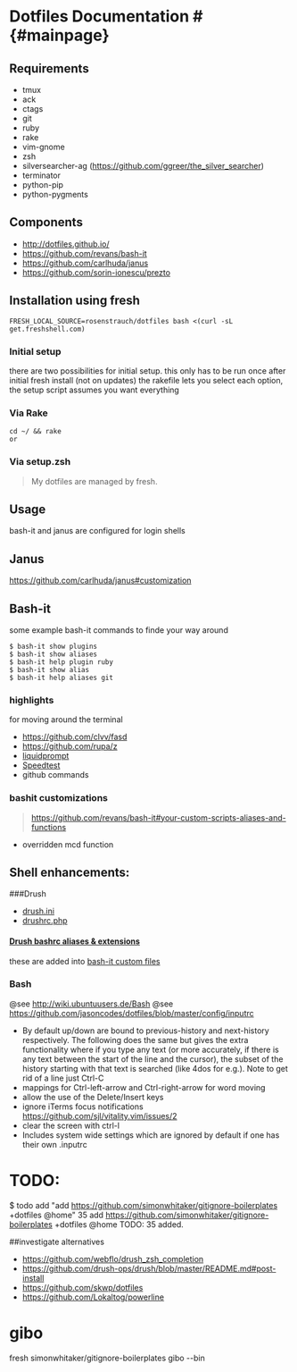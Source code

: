 # Dotfiles Documentation # {#mainpage}

## Requirements ##

- tmux
- ack
- ctags
- git
- ruby
- rake
- vim-gnome
- zsh
- silversearcher-ag (https://github.com/ggreer/the_silver_searcher)
- terminator
- python-pip
- python-pygments

## Components ##

- http://dotfiles.github.io/
- https://github.com/revans/bash-it
- https://github.com/carlhuda/janus
- https://github.com/sorin-ionescu/prezto

## Installation using fresh ##

    FRESH_LOCAL_SOURCE=rosenstrauch/dotfiles bash <(curl -sL get.freshshell.com)

### Initial setup ###
there are two possibilities for initial setup. this only has to be run once after initial fresh install (not on updates) the rakefile lets you select each option, the setup script assumes you want everything

### Via Rake ###
    cd ~/ && rake
    or
### Via setup.zsh ###
> My dotfiles are managed by fresh.

## Usage ##
bash-it and janus are configured for login shells

## Janus ##
https://github.com/carlhuda/janus#customization

## Bash-it ##

some example bash-it commands to finde your way around

    $ bash-it show plugins
    $ bash-it show aliases
    $ bash-it help plugin ruby
    $ bash-it show alias
    $ bash-it help aliases git

### highlights

for moving around the terminal
- https://github.com/clvv/fasd 
- https://github.com/rupa/z
- [liquidprompt](https://github.com/nojhan/liquidprompt)
- [Speedtest](https://github.com/sivel/speedtest-cli)
- github commands


### bashit customizations

> https://github.com/revans/bash-it#your-custom-scripts-aliases-and-functions

- overridden mcd function



## Shell enhancements:

###Drush
- [drush.ini](https://github.com/drush-ops/drush/blob/master/examples/example.drush.ini)
- [drushrc.php](https://github.com/drush-ops/drush/blob/master/examples/example.drushrc.php)

#### [Drush bashrc aliases & extensions](https://github.com/drush-ops/drush/blob/master/examples/example.bashrc)
these are added into [bash-it custom files](https://github.com/revans/bash-it#your-custom-scripts-aliases-and-functions)


### Bash
@see http://wiki.ubuntuusers.de/Bash
@see https://github.com/jasoncodes/dotfiles/blob/master/config/inputrc

- By default up/down are bound to previous-history and next-history respectively. The following does the same but gives the extra functionality where if you type any text (or more accurately, if there is any text between the start of the line and the cursor), the subset of the history starting with that text is searched (like 4dos for e.g.). Note to get rid of a line just Ctrl-C
- mappings for Ctrl-left-arrow and Ctrl-right-arrow for word moving
- allow the use of the Delete/Insert keys
- ignore iTerms focus notifications https://github.com/sjl/vitality.vim/issues/2
- clear the screen with ctrl-l
- Includes system wide settings which are ignored by default if one has their own .inputrc


# TODO:

    
$ todo add "add https://github.com/simonwhitaker/gitignore-boilerplates +dotfiles @home"
  35 add https://github.com/simonwhitaker/gitignore-boilerplates +dotfiles @home
  TODO: 35 added.
  


##investigate alternatives
- https://github.com/webflo/drush_zsh_completion
- https://github.com/drush-ops/drush/blob/master/README.md#post-install
- https://github.com/skwp/dotfiles
- https://github.com/Lokaltog/powerline
# gibo
fresh simonwhitaker/gitignore-boilerplates gibo --bin
